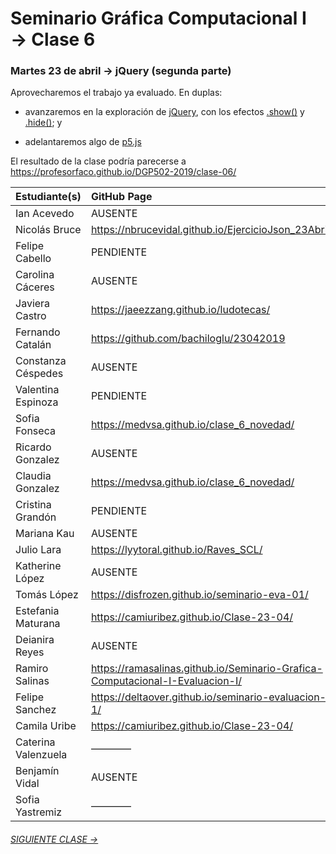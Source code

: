 # Seminario Gráfica Computacional I → Clase 6

### Martes 23 de abril → jQuery (segunda parte)

Aprovecharemos el trabajo ya evaluado. En duplas: 

- avanzaremos en la exploración de [jQuery](https://jquery.com/), con los efectos [.show()](http://api.jquery.com/show/) y [.hide()]((http://api.jquery.com/show/)); y

- adelantaremos algo de [p5.js](https://p5js.org/es/)

El resultado de la clase podría parecerse a https://profesorfaco.github.io/DGP502-2019/clase-06/

| Estudiante(s)       |  GitHub Page                                         |
|:--------------------|:-----------------------------------------------------|
| Ian Acevedo         | AUSENTE                                              |
| Nicolás Bruce       | https://nbrucevidal.github.io/EjercicioJson_23Abril/ |
| Felipe Cabello      | PENDIENTE                                            |  
| Carolina Cáceres    | AUSENTE                                              | 
| Javiera Castro      | https://jaeezzang.github.io/ludotecas/               | 
| Fernando Catalán    | https://github.com/bachiloglu/23042019               |
| Constanza Céspedes  | AUSENTE                                              |   
| Valentina Espinoza  | PENDIENTE                                            | 
| Sofia Fonseca       | https://medvsa.github.io/clase_6_novedad/            | 
| Ricardo Gonzalez    | AUSENTE                                              |  
| Claudia Gonzalez    | https://medvsa.github.io/clase_6_novedad/            |  
| Cristina Grandón    | PENDIENTE                                            | 
| Mariana Kau         | AUSENTE                                              | 
| Julio Lara          | https://lyytoral.github.io/Raves_SCL/                | 
| Katherine López     | AUSENTE                                              |
| Tomás López         | https://disfrozen.github.io/seminario-eva-01/        |
| Estefania Maturana  | https://camiuribez.github.io/Clase-23-04/            |  
| Deianira Reyes      | AUSENTE                                              | 
| Ramiro Salinas      | https://ramasalinas.github.io/Seminario-Grafica-Computacional-I-Evaluacion-I/ | 
| Felipe Sanchez      | https://deltaover.github.io/seminario-evaluacion-1/  | 
| Camila Uribe        | https://camiuribez.github.io/Clase-23-04/            | 
| Caterina Valenzuela | ————                                                 |  
| Benjamín Vidal      | AUSENTE                                              |  
| Sofia Yastremiz     | ————                                                 |  

###### [SIGUIENTE CLASE →](https://github.com/profesorfaco/DGP502-2019/tree/gh-pages/clase-07)
